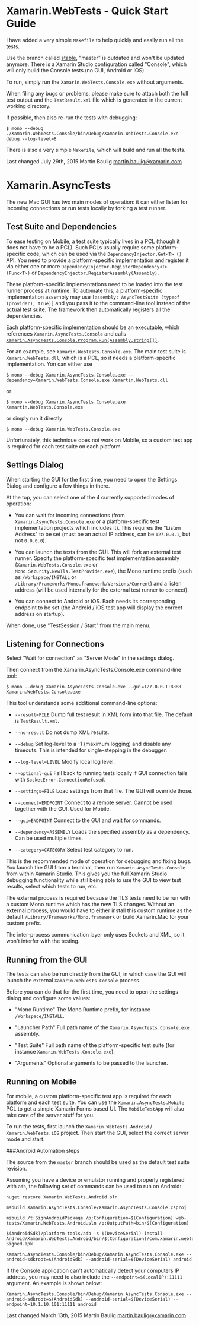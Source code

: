 Xamarin.WebTests - Quick Start Guide
====================================

I have added a very simple `Makefile` to help quickly and easily run all the tests.

Use the branch called [stable](https://github.com/xamarin/web-tests/tree/stable), "master"
is outdated and won't be updated anymore.  There is a Xamarin Studio configuration called
"Console", which will only build the Console tests (no GUI, Android or iOS).

To run, simply run the `Xamarin.WebTests.Console.exe` without arguments.

When filing any bugs or problems, please make sure to attach both the full test output
and the `TestResult.xml` file which is generated in the current working directory.

If possible, then also re-run the tests with debugging:

    $ mono --debug ./Xamarin.WebTests.Console/bin/Debug/Xamarin.WebTests.Console.exe --debug --log-level=8

There is also a very simple `Makefile`, which will build and run all the tests.


Last changed July 29th, 2015
Martin Baulig <martin.baulig@xamarin.com>



Xamarin.AsyncTests
==================

The new Mac GUI has two main modes of operation: it can either listen for incoming connections or
run tests locally by forking a test runner.

Test Suite and Dependencies
---------------------------

To ease testing on Mobile, a test suite typically lives in a PCL (though it does not have to
be a PCL).  Such PCLs usually require some platform-specific code, which can be used via the
`DependencyInjector.Get<T> ()` API.  You need to provide a platform-specific implementation
and register it via either one or more `DependencyInjector.RegisterDependency<T> (Func<T>)` or
`DependencyInjector.RegisterAssembly(Assembly)`.

These platform-specific implementations need to be loaded into the test runner process at
runtime.  To automate this, a platform-specific implementation assembly may use
`[assembly: AsyncTestSuite (typeof (provider), true)]` and you pass it to the command-line
tool instead of the actual test suite.  The framework then automatically registers all the
dependencies.

Each platform-specific implementation should be an executable, which references `Xamarin.AsyncTests.Console` and calls [`Xamarin.AsyncTests.Console.Program.Run(Assembly,string[])`](https://github.com/xamarin/web-tests/blob/martin-newtls/Xamarin.AsyncTests.Console/Program.cs#L95). 

For an example, see `Xamarin.WebTests.Console.exe`.  The main test suite is `Xamarin.WebTests.dll`,
which is a PCL, so it needs a platform-specific implementation.  Yon can either use

    $ mono --debug Xamarin.AsyncTests.Console.exe --dependency=Xamarin.WebTests.Console.exe Xamartin.WebTests.dll

or

    $ mono --debug Xamarin.AsyncTests.Console.exe Xamartin.WebTests.Console.exe

or simply run it directly

    $ mono --debug Xamarin.WebTests.Console.exe

Unfortunately, this technique does not work on Mobile, so a custom test app is required for
each test suite on each platform.

Settings Dialog
---------------

When starting the GUI for the first time, you need to open the Settings Dialog and configure a few things in there.

At the top, you can select one of the 4 currently supported modes of operation:

* You can wait for incoming connections (from `Xamarin.AsyncTests.Console.exe` or a platform-specific test implementation projects which includes it).  This requires the "Listen Address" to be set (must be an actual IP address, can be `127.0.0.1`, but not `0.0.0.0`).

* You can launch the tests from the GUI.  This will fork an external test runner.  Specify the platform-specific test implementation assembly (`Xamarin.WebTests.Console.exe` or `Mono.Security.NewTls.TestProvider.exe`), the Mono runtime prefix (such as `/Workspace/INSTALL` or `/Library/Frameworks/Mono.framework/Versions/Current`) and a listen address (will be used internally for the external test runner to connect).

* You can connect to Android or iOS.  Each needs its corresponding endpoint to be set (the Android / iOS test app will display the correct address on startup).

When done, use "TestSession / Start" from the main menu.

Listening for Connections
-------------------------

Select "Wait for connection" as "Server Mode" in the settings dialog.

Then connect from the Xamarin.AsyncTests.Console.exe command-line tool:

    $ mono --debug Xamarin.AsyncTests.Console.exe --gui=127.0.0.1:8888 Xamarin.WebTests.Console.exe

This tool understands some additional command-line options:

* `--result=FILE`
  Dump full test result in XML form into that file.  The default is `TestResult.xml`.
  
* `--no-result`
  Do not dump XML results.
  
* `--debug`
  Set log-level to a -1 (maximum logging) and disable any timeouts.  This is intended for
  single-stepping in the debugger.

* `--log-level=LEVEL`
  Modify local log level.
  
* `--optional-gui`
  Fall back to running tests locally if GUI connection fails with `SocketError.ConnectionRefused`.
  
* `--settings=FILE`
  Load settings from that file.  The GUI will override those.

* `--connect=ENDPOINT`
  Connect to a remote server.  Cannot be used together with the GUI.  Used for Mobile.
  
* `--gui=ENDPOINT`
  Connect to the GUI and wait for commands.
  
* `--dependency=ASSEMBLY`
  Loads the specified assembly as a dependency.  Can be used multiple times.
  
* `--category=CATEGORY`
  Select test category to run.
  
This is the recommended mode of operation for debugging and fixing bugs.  You launch the
GUI from a terminal, then run `Xamarin.AsyncTests.Console` from within Xamarin Studio.  This
gives you the full Xamarin Studio debugging functionality while still being able to use the
GUI to view test results, select which tests to run, etc.

The external process is required because the TLS tests need to be run with a custom Mono
runtime which has the new TLS changes.  Without an external process, you would have to either
install this custom runtime as the default `/Library/Frameworks/Mono.framework` or build
Xamarin.Mac for your custom prefix.

The inter-process communication layer only uses Sockets and XML, so it won't interfer with
the testing.

Running from the GUI
--------------------

The tests can also be run directly from the GUI, in which case the GUI will launch the external
`Xamarin.WebTests.Console` process.

Before you can do that for the first time, you need to open the settings dialog and configure
some values:

* "Mono Runtime"
  The Mono Runtime prefix, for instance `/Workspace/INSTALL`.

* "Launcher Path"
  Full path name of the `Xamarin.AsyncTests.Console.exe` assembly.
  
* "Test Suite"
  Full path name of the platform-specific test suite (for instance `Xamarin.WebTests.Console.exe`).
  
* "Arguments"
  Optional arguments to be passed to the launcher.
  
Running on Mobile
-----------------

For mobile, a custom platform-specific test app is required for each platform and each test suite.  You can use the `Xamarin.AsyncTests.Mobile` PCL to get a simple Xamarin Forms based UI.  The `MobileTestApp` will also take care of the server stuff for you.

To run the tests, first launch the `Xamarin.WebTests.Android` / `Xamarin.WebTests.iOS` project.  Then start the GUI, select the correct server mode and start.

###Android Automation steps

The source from the `master` branch should be used as the default test suite revision.

Assuming you have a device or emulator running and properly registered with `adb`, the following set of commands can be used to run on Android:

```
nuget restore Xamarin.WebTests.Android.sln
```
```
msbuild Xamarin.AsyncTests.Console/Xamarin.AsyncTests.Console.csproj
```
```
msbuild /t:SignAndroidPackage /p:Configuration=$(Configuration) web-tests/Xamarin.WebTests.Android.sln /p:OutputPath=bin/$(Configuration)
```
```
$(AndroidSdk)/platform-tools/adb -s $(DeviceSerial) install Android/Xamarin.WebTests.Android/bin/$(Configuration)/com.xamarin.webtests.android-Signed.apk
```
```
Xamarin.AsyncTests.Console/bin/Debug/Xamarin.AsyncTests.Console.exe --android-sdkroot=$(AndroidSdk) --android-serial=$(DeviceSerial) android
```

If the Console application can't automatically detect your computers IP address, you may need to also include the `--endpoint=$(LocalIP):11111` argument. An example is shown below:

```
Xamarin.AsyncTests.Console/bin/Debug/Xamarin.AsyncTests.Console.exe --android-sdkroot=$(AndroidSdk) --android-serial=$(DeviceSerial) --endpoint=10.1.10.101:11111 android
```

Last changed March 13th, 2015
Martin Baulig <martin.baulig@xamarin.com>


